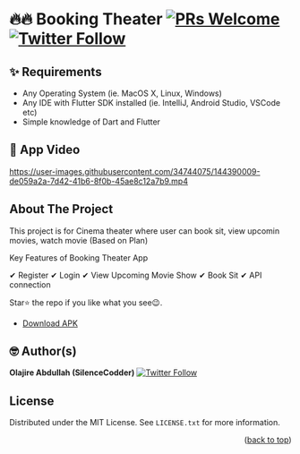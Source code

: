 
# 🔥🔥 Booking Theater [![PRs Welcome](https://img.shields.io/badge/PRs-welcome-brightgreen.svg?style=flat-square)](http://makeapullrequest.com)  [![Twitter Follow](https://img.shields.io/twitter/follow/SilenceCodder.svg?style=social)](https://twitter.com/SilenceCodder)


## ✨ Requirements
* Any Operating System (ie. MacOS X, Linux, Windows)
* Any IDE with Flutter SDK installed (ie. IntelliJ, Android Studio, VSCode etc)
* Simple knowledge of Dart and Flutter

## 📸 App Video
https://user-images.githubusercontent.com/34744075/144390009-de059a2a-7d42-41b6-8f0b-45ae8c12a7b9.mp4


<!-- ABOUT THE PROJECT -->
## About The Project
This project is for Cinema theater where user can book sit, view upcomin movies, watch movie (Based on Plan)

Key Features of Booking Theater App

✔ Register
✔ Login
✔ View Upcoming Movie Show
✔ Book Sit
✔ API connection

Star⭐ the repo if you like what you see😉.

- [Download APK](https://usaupload.com/5r4Z/app-release.apk)

## 🤓 Author(s)
**Olajire Abdullah (SilenceCodder)** [![Twitter Follow](https://img.shields.io/twitter/follow/SilenceCodder.svg?style=social)](https://twitter.com/SilenceCodder)

<!-- LICENSE -->
## License

Distributed under the MIT License. See `LICENSE.txt` for more information.

<p align="right">(<a href="#top">back to top</a>)</p>
